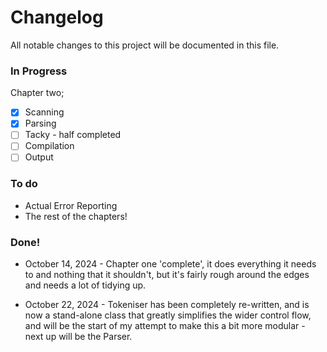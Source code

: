 # Changelog

All notable changes to this project will be documented in this file.

### In Progress

Chapter two;

- [x] Scanning
- [x] Parsing
- [ ] Tacky - half completed
- [ ] Compilation
- [ ] Output

### To do

- Actual Error Reporting
- The rest of the chapters!

### Done!

- October 14, 2024 - Chapter one 'complete', it does everything it needs to and nothing that it shouldn't, but it's fairly rough around the edges and needs a lot of tidying up.

- October 22, 2024 - Tokeniser has been completely re-written, and is now a stand-alone class that greatly simplifies the wider control flow, and will be the start of my attempt to make this a bit more modular - next up will be the Parser.
